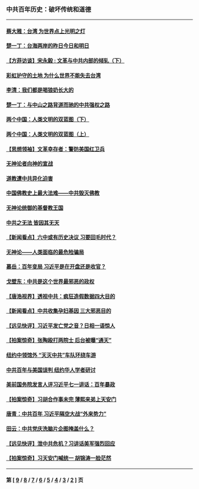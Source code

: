 ### 中共百年历史：破坏传统和道德
---
#### [蔡大雅：台湾 为世界点上光明之灯](../../pages/nf1176114/n13531530.md?03150430) 
#### [楚一丁：台海两岸的昨日今日和明日](../../pages/nf1176114/n13531468.md?03150430) 
#### [【方菲访谈】宋永毅 : 文革与中共内部的倾轧（下）](../../pages/nf1176114/n13486836.md?03150430) 
#### [彩虹护守的土地 为什么世界不能失去台湾](../../pages/nf1176114/n13476849.md?03150430) 
#### [李清：我们都是喝狼奶长大的](../../pages/nf1176114/n13471478.md?03150430) 
#### [楚一丁：与中山之路背道而驰的中共强权之路](../../pages/nf1176114/n13437270.md?03150430) 
#### [两个中国：人类文明的双蓝图（下）](../../pages/nf1176114/n13423132.md?03150430) 
#### [两个中国：人类文明的双蓝图（上）](../../pages/nf1176114/n13422687.md?03150430) 
#### [【思想领袖】文革幸存者：警防美国红卫兵](../../pages/nf1176114/n13339289.md?03150430) 
#### [无神论者向神的宣战](../../pages/nf1176114/n13281535.md?03150430) 
#### [道教遭中共异化迫害](../../pages/nf1176114/n13281463.md?03150430) 
#### [中国佛教史上最大法难——中共毁灭佛教](../../pages/nf1176114/n13281397.md?03150430) 
#### [无神论统御的基督教王国](../../pages/nf1176114/n13281280.md?03150430) 
#### [中共之无法 皆因其无天](../../pages/nf1176114/n13281088.md?03150430) 
#### [【新闻看点】六中或有历史决议 习要回毛时代？](../../pages/nf1176114/n13222895.md?03150430) 
#### [无神论——人类面临的最危险骗局](../../pages/nf1176114/n13196137.md?03150430) 
#### [慕岳：百年变局 习近平是在开盘还是收官？](../../pages/nf1176114/n13206516.md?03150430) 
#### [戈壁东：中共是这个世界最邪恶的政权](../../pages/nf1176114/n13085641.md?03150430) 
#### [【唐浩视界】透视中共：疯狂造假数据四大目的](../../pages/nf1176114/n13080590.md?03150430) 
#### [【新闻看点】中共收集孕妇基因 三大邪恶目的](../../pages/nf1176114/n13077182.md?03150430) 
#### [【远见快评】习近平发亡党之音？日相一语惊人](../../pages/nf1176114/n13074809.md?03150430) 
#### [【拍案惊奇】张陶殴打两院士 后台被曝“通天”](../../pages/nf1176114/n13070496.md?03150430) 
#### [纽约中领馆外 “天灭中共”车队环绕车游](../../pages/nf1176114/n13070693.md?03150430) 
#### [中共百年与美国误判 纽约华人学者研讨](../../pages/nf1176114/n13067969.md?03150430) 
#### [美前国务院发言人评习近平七一讲话：百年暴政](../../pages/nf1176114/n13066986.md?03150430) 
#### [【拍案惊奇】习胡合作事未完 薄熙来弟上天安门](../../pages/nf1176114/n13065867.md?03150430) 
#### [唐青：中共百年 习近平隔空大战“外来势力”](../../pages/nf1176114/n13065976.md?03150430) 
#### [田云：中共党庆洗脑片企图掩盖什么？](../../pages/nf1176114/n13064395.md?03150430) 
#### [【远见快评】泄中共危机？习讲话美军强烈回应](../../pages/nf1176114/n13064269.md?03150430) 
#### [【拍案惊奇】习天安门喊统一 胡锦涛一脸茫然](../../pages/nf1176114/n13063233.md?03150430) 

---
#### 第 [ [9](./9.md?03150430) / [8](./8.md?03150430) / [7](./7.md?03150430) / [6](./6.md?03150430) / [5](./5.md?03150430) / [4](./4.md?03150430) / [3](./3.md?03150430) / [2](./2.md?03150430) ] 页
